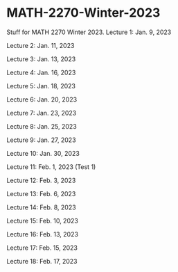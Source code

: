 # MATH-2270-Winter-2023
Stuff for MATH 2270 Winter 2023.
Lecture 1: Jan. 9, 2023

Lecture 2: Jan. 11, 2023

Lecture 3: Jan. 13, 2023

Lecture 4: Jan. 16, 2023

Lecture 5: Jan. 18, 2023

Lecture 6: Jan. 20, 2023

Lecture 7: Jan. 23, 2023

Lecture 8: Jan. 25, 2023

Lecture 9: Jan. 27, 2023

Lecture 10: Jan. 30, 2023

Lecture 11: Feb. 1, 2023 (Test 1)

Lecture 12: Feb. 3, 2023

Lecture 13: Feb. 6, 2023

Lecture 14: Feb. 8, 2023

Lecture 15: Feb. 10, 2023

Lecture 16: Feb. 13, 2023

Lecture 17: Feb. 15, 2023

Lecture 18: Feb. 17, 2023
